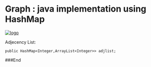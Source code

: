 # Graph : java implementation using HashMap

[![logo](https://images.unsplash.com/photo-1539956071741-0c1918d19bde?ixlib=rb-1.2.1&ixid=eyJhcHBfaWQiOjEyMDd9&auto=format&fit=crop&w=750&q=80 "logo")](https://images.unsplash.com/photo-1539956071741-0c1918d19bde?ixlib=rb-1.2.1&ixid=eyJhcHBfaWQiOjEyMDd9&auto=format&fit=crop&w=750&q=80 "logo")

Adjecency List:

``
public HashMap<Integer,ArrayList<Integer>> adjlist;
``


###End
